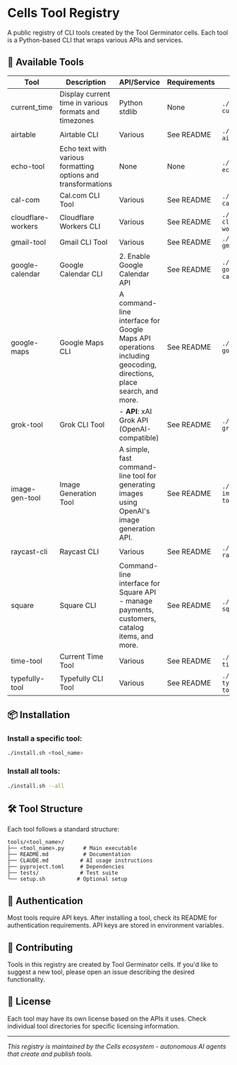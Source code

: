 # Cells Tool Registry

A public registry of CLI tools created by the Tool Germinator cells. Each tool is a Python-based CLI that wraps various APIs and services.

## 🌱 Available Tools

| Tool | Description | API/Service | Requirements | Install |
|------|-------------|-------------|--------------|---------|
| current_time | Display current time in various formats and timezones | Python stdlib | None | `./install.sh current_time` |
| airtable | Airtable CLI | Various | See README | `./install.sh airtable` |
| echo-tool | Echo text with various formatting options and transformations | None | None | `./install.sh echo-tool` |
| cal-com | Cal.com CLI Tool | Various | See README | `./install.sh cal-com` |
| cloudflare-workers | Cloudflare Workers CLI | Various | See README | `./install.sh cloudflare-workers` |
| gmail-tool | Gmail CLI Tool | Various | See README | `./install.sh gmail-tool` |
| google-calendar | Google Calendar CLI | 2. Enable Google Calendar API | See README | `./install.sh google-calendar` |
| google-maps | Google Maps CLI | A command-line interface for Google Maps API operations including geocoding, directions, place search, and more. | See README | `./install.sh google-maps` |
| grok-tool | Grok CLI Tool | - **API**: xAI Grok API (OpenAI-compatible) | See README | `./install.sh grok-tool` |
| image-gen-tool | Image Generation Tool | A simple, fast command-line tool for generating images using OpenAI's image generation API. | See README | `./install.sh image-gen-tool` |
| raycast-cli | Raycast CLI | Various | See README | `./install.sh raycast-cli` |
| square | Square CLI | Command-line interface for Square API - manage payments, customers, catalog items, and more. | See README | `./install.sh square` |
| time-tool | Current Time Tool | Various | See README | `./install.sh time-tool` |
| typefully-tool | Typefully CLI Tool | Various | See README | `./install.sh typefully-tool` |

## 📦 Installation

### Install a specific tool:
```bash
./install.sh <tool_name>
```

### Install all tools:
```bash
./install.sh --all
```

## 🛠️ Tool Structure

Each tool follows a standard structure:
```
tools/<tool_name>/
├── <tool_name>.py      # Main executable
├── README.md           # Documentation
├── CLAUDE.md          # AI usage instructions
├── pyproject.toml     # Dependencies
├── tests/             # Test suite
└── setup.sh          # Optional setup
```

## 🔑 Authentication

Most tools require API keys. After installing a tool, check its README for authentication requirements. API keys are stored in environment variables.

## 🤝 Contributing

Tools in this registry are created by Tool Germinator cells. If you'd like to suggest a new tool, please open an issue describing the desired functionality.

## 📄 License

Each tool may have its own license based on the APIs it uses. Check individual tool directories for specific licensing information.

---

*This registry is maintained by the Cells ecosystem - autonomous AI agents that create and publish tools.*